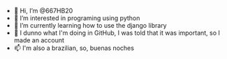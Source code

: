 - 👋 Hi, I’m @667HB20
- 👀 I’m interested in programing using python
- 🌱 I’m currently learning how to use the django library
- 💞️ I dunno what I'm doing in GitHub, I was told that it was important, so I made an account
- 📫 I'm also a brazilian, so, buenas noches

<!---
667HB20/667HB20 is a ✨ special ✨ repository because its `README.md` (this file) appears on your GitHub profile.
You can click the Preview link to take a look at your changes.
--->
